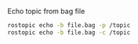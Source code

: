 Echo topic from bag file
```bash
rostopic echo -b file.bag -p /topic
rostopic echo -b file.bag -c /topic
```
